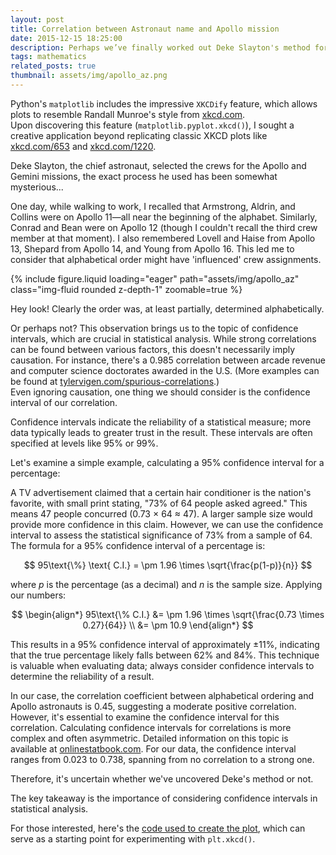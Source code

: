 ```yaml
---
layout: post
title: Correlation between Astronaut name and Apollo mission
date: 2015-12-15 18:25:00
description: Perhaps we’ve finally worked out Deke Slayton's method for choosing the Apollo crews, basing it on alphabetical order…
tags: mathematics
related_posts: true
thumbnail: assets/img/apollo_az.png
---
```


Python's `matplotlib` includes the impressive `XKCDify` feature, which allows plots to resemble Randall Munroe's style from [xkcd.com](https://xkcd.com).  
Upon discovering this feature (`matplotlib.pyplot.xkcd()`), I sought a creative application beyond replicating classic XKCD plots like [xkcd.com/653](https://xkcd.com/653) and [xkcd.com/1220](https://xkcd.com/1220).

Deke Slayton, the chief astronaut, selected the crews for the Apollo and Gemini missions, the exact process he used has been somewhat mysterious...

One day, while walking to work, I recalled that Armstrong, Aldrin, and Collins were on Apollo 11—all near the beginning of the alphabet. Similarly, Conrad and Bean were on Apollo 12 (though I couldn't recall the third crew member at that moment). I also remembered Lovell and Haise from Apollo 13, Shepard from Apollo 14, and Young from Apollo 16. This led me to consider that alphabetical order might have 'influenced' crew assignments.

<div class="row mt-3">
    <div class="col-sm mt-3 mt-md-0">
        {% include figure.liquid loading="eager" path="assets/img/apollo_az" class="img-fluid rounded z-depth-1" zoomable=true %}
    </div>
</div>

Hey look! Clearly the order was, at least partially, determined alphabetically.

Or perhaps not? This observation brings us to the topic of confidence intervals, which are crucial in statistical analysis. While strong correlations can be found between various factors, this doesn't necessarily imply causation. For instance, there's a 0.985 correlation between arcade revenue and computer science doctorates awarded in the U.S. (More examples can be found at [tylervigen.com/spurious-correlations](https://tylervigen.com/spurious-correlations).)  
Even ignoring causation, one thing we should consider is the confidence interval of our correlation.

Confidence intervals indicate the reliability of a statistical measure; more data typically leads to greater trust in the result. These intervals are often specified at levels like 95% or 99%.

Let's examine a simple example, calculating a 95% confidence interval for a percentage:

A TV advertisement claimed that a certain hair conditioner is the nation's favorite, with small print stating, "73% of 64 people asked agreed." This means 47 people concurred (0.73 × 64 ≈ 47). A larger sample size would provide more confidence in this claim. However, we can use the confidence interval to assess the statistical significance of 73% from a sample of 64. The formula for a 95% confidence interval of a percentage is:

$$
95\text{\%} \text{ C.I.} = \pm 1.96 \times \sqrt{\frac{p(1-p)}{n}}
$$

where $p$ is the percentage (as a decimal) and $n$ is the sample size. Applying our numbers:

$$
\begin{align*}
95\text{\% C.I.} &= \pm 1.96 \times \sqrt{\frac{0.73 \times 0.27}{64}} \\
&= \pm 10.9
\end{align*}
$$

This results in a 95% confidence interval of approximately $\pm$11%, indicating that the true percentage likely falls between 62% and 84%. This technique is valuable when evaluating data; always consider confidence intervals to determine the reliability of a result.

In our case, the correlation coefficient between alphabetical ordering and Apollo astronauts is 0.45, suggesting a moderate positive correlation. However, it's essential to examine the confidence interval for this correlation. Calculating confidence intervals for correlations is more complex and often asymmetric. Detailed information on this topic is available at [onlinestatbook.com](https://onlinestatbook.com/2/estimation/correlation_ci.html). For our data, the confidence interval ranges from 0.023 to 0.738, spanning from no correlation to a strong one.

Therefore, it's uncertain whether we've uncovered Deke's method or not.

The key takeaway is the importance of considering confidence intervals in statistical analysis.

For those interested, here's the [code used to create the plot](assets/code/apollo_astronaut_az.py), which can serve as a starting point for experimenting with `plt.xkcd()`.
